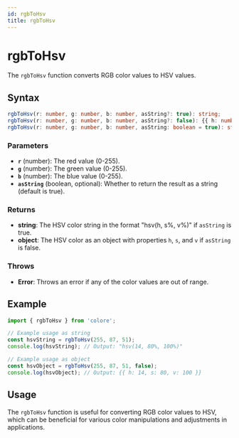```yaml
---
id: rgbToHsv
title: rgbToHsv
---
```


# rgbToHsv

The `rgbToHsv` function converts RGB color values to HSV values.

## Syntax

```typescript
rgbToHsv(r: number, g: number, b: number, asString?: true): string;
rgbToHsv(r: number, g: number, b: number, asString?: false): {{ h: number; s: number; v: number }};
rgbToHsv(r: number, g: number, b: number, asString: boolean = true): string | {{ h: number; s: number; v: number }};
```

### Parameters

- **`r`** (number): The red value (0-255).
- **`g`** (number): The green value (0-255).
- **`b`** (number): The blue value (0-255).
- **`asString`** (boolean, optional): Whether to return the result as a string (default is true).

### Returns

- **string**: The HSV color string in the format "hsv(h, s%, v%)" if `asString` is true.
- **object**: The HSV color as an object with properties `h`, `s`, and `v` if `asString` is false.

### Throws

- **Error**: Throws an error if any of the color values are out of range.

## Example

```typescript
import { rgbToHsv } from 'colore';

// Example usage as string
const hsvString = rgbToHsv(255, 87, 51);
console.log(hsvString); // Output: "hsv(14, 80%, 100%)"

// Example usage as object
const hsvObject = rgbToHsv(255, 87, 51, false);
console.log(hsvObject); // Output: {{ h: 14, s: 80, v: 100 }}
```

## Usage

The `rgbToHsv` function is useful for converting RGB color values to HSV, which can be beneficial for various color manipulations and adjustments in applications.
